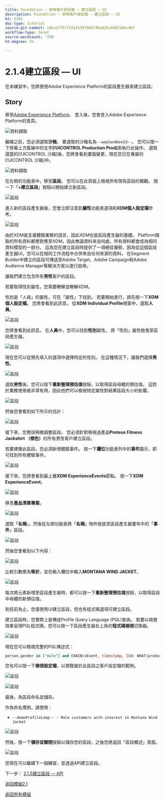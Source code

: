 ```yaml
---
title: Foundation — 即時客戶設定檔 — 建立區段 — UI
description: Foundation — 即時客戶設定檔 — 建立區段 — UI
kt: 5342
doc-type: tutorial
source-git-commit: c6ba1f751f18afe39fb6b746a62bc848fa8ec9bf
workflow-type: tm+mt
source-wordcount: '726'
ht-degree: 3%

---
```


# 2.1.4建立區段 — UI

在本練習中，您將使用Adobe Experience Platform的區段產生器來建立區段。

## Story

移至[Adobe Experience Platform](https://experience.adobe.com/platform)。 登入後，您會登入Adobe Experience Platform的首頁。

![資料擷取](./../../../modules/datacollection/module1.2/images/home.png)

繼續之前，您必須選取&#x200B;**沙箱**。 要選取的沙箱名為``--aepSandboxId--``。 您可以按一下熒幕上方藍線中的文字&#x200B;**[!UICONTROL Production Prod]**&#x200B;來執行此操作。 選取適當的[!UICONTROL 沙箱]後，您將會看到畫面變更，現在您已在專屬的[!UICONTROL 沙箱]中。

![資料擷取](./../../../modules/datacollection/module1.2/images/sb1.png)

在左側的功能表中，移至&#x200B;**區段**。 您可以在此頁面上檢視所有現有區段的概觀。 按一下「**+建立區段**」按鈕以開始建立新區段。

![區段](./images/menuseg.png)

進入新的區段產生器後，您會立即注意到&#x200B;**屬性**&#x200B;功能表選項和&#x200B;**XDM個人設定檔**&#x200B;參考。

![區段](./images/segmentationui.png)

由於XDM是支援體驗業務的語言，因此XDM也是區段產生器的基礎。 Platform擷取的所有資料都應對應至XDM，因此無論資料來自何處，所有資料都會成為相同資料模型的一部分。 這為您在建立區段時提供了一項絕佳優勢，因為從這個區段產生器UI，您可以在相同工作流程中合併來自任何來源的資料。 在Segment Builder中建立的區段可傳送至Adobe Target、Adobe Campaign和Adobe Audience Manager等解決方案以進行啟用。

讓我們建立包含所有&#x200B;**男性**&#x200B;客戶的區段。

若要取得性別屬性，您需要瞭解並瞭解XDM。

性別是「人員」的屬性，可在「屬性」下找到。 若要開始進行，請先按一下&#x200B;**XDM個人設定檔**。 您將會看到此訊息。 從&#x200B;**XDM Individual Profile**&#x200B;視窗中，選取&#x200B;**人員**。

![區段](./images/person.png)

您將會看到此訊息。 在&#x200B;**人員**&#x200B;中，您可以找到&#x200B;**性別**&#x200B;屬性。 將「性別」屬性拖曳至區段產生器。

![區段](./images/gender.png)

現在您可以從預先填入的選項中選擇特定的性別。 在這種情況下，讓我們選擇&#x200B;**男性**。

![區段](./images/genderselection.png)

選取&#x200B;**男性**&#x200B;後，您可以按下&#x200B;**重新整理預估值**&#x200B;按鈕，以取得區段母體的預估值。 這對於業務使用者非常有用，因此他們可以檢視特定屬性對結果區段大小的影響。

![區段](./images/segmentpreview.png)

然後您會看到如下所示的估計：

![區段](./images/segmentpreviewest.png)

接下來，您應該稍微調整區段。 您必須針對檢視過產品&#x200B;**Proteus Fitness Jackshirt （橙色）**&#x200B;的所有男性客戶建立區段。

若要建置此區段，您必須新增體驗事件。 按一下&#x200B;**欄位**&#x200B;功能表列中的&#x200B;**事件**&#x200B;圖示，即可找到所有體驗事件。

![區段](./images/findee.png)

接下來，您將會看到最上層&#x200B;**XDM ExperienceEvents**&#x200B;節點。 按一下&#x200B;**XDM ExperienceEvent**。

![區段](./images/see.png)

移至&#x200B;**產品清單專案**。

![區段](./images/plitems.png)

選取「**名稱**」，然後從左側功能表將「**名稱**」物件拖放至區段產生器畫布中的「**事件**」區段。

![區段](./images/eeweb.png)

然後您會看到以下內容：

![區段](./images/eewebpdtlname.png)

比較引數應為&#x200B;**等於**，並在輸入欄位中輸入&#x200B;**MONTANA WIND JACKET**。

![區段](./images/pv.png)

每次將元素新增至區段產生器時，都可以按一下&#x200B;**重新整理預估值**&#x200B;按鈕，以取得區段中母體的新預估值。

到目前為止，您僅使用UI建立區段，但也有程式碼選項可建立區段。

建立區段時，您實際上是構成Profile Query Language (PQL)查詢。 若要以視覺效果呈現PQL程式碼，您可以按一下區段產生器右上角的&#x200B;**程式碼檢視**&#x200B;切換器。

![區段](./images/codeview.png)

現在您可以檢視完整的PQL陳述式：

```sql
person.gender in ["male"] and CHAIN(xEvent, timestamp, [C0: WHAT(productListItems.exists(name.equals("MONTANA WIND JACKET", false)))])
```

您也可以按一下&#x200B;**檢視設定檔**，以預覽屬於此區段之客戶設定檔的範例。

![區段](./images/previewprofiles.png)

![區段](./images/previewprofilesdtl.png)

最後，為區段命名並儲存。

作為命名慣例，請使用：

- `--demoProfileLdap-- - Male customers with interest in Montana Wind Jacket`

![區段](./images/segmentname.png)

然後，按一下&#x200B;**儲存並關閉**&#x200B;按鈕以儲存您的區段，之後您將返回「區段概述」頁面。

![區段](./images/savedsegment.png)

您現在可以繼續下一個練習，並透過API建立區段。

下一步： [2.1.5建立區段 — API](./ex5.md)

[返回模組2.1](./real-time-customer-profile.md)

[返回所有模組](../../../overview.md)
